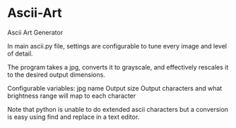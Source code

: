 # Ascii-Art
Ascii Art Generator

In main ascii.py file, settings are configurable to tune every image and level of detail. 

The program takes a jpg, converts it to grayscale, and effectively rescales it to the desired output dimensions. 

Configurable variables:
jpg name
Output size
Output characters and what brightness range will map to each character

Note that python is unable to do extended ascii characters but a conversion is easy using find and replace in a text editor. 

